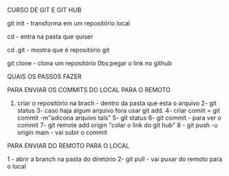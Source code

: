 CURSO DE GIT E GIT HUB 

git init - transforma em um repositório local 

cd - entra na pasta que quiser 

cd .git - mostra que é repositório git
 
git clone - clona um repositório 0bs:pegar o link no github


QUAIS OS PASSOS FAZER 

PARA ENVIAR OS COMMITS DO LOCAL PARA O REMOTO

1. criar o repositório na brach - dentro da pasta que esta o arquivo 
   2- git status
      3- caso haja algum arquivo fora usar git add.
         4-  criar comiit = git commit -m"adicona arquivo tals"
             5- git status
                6- git commit - para ver o commit
                   7- git remote add origin "colar o link do git hub"
                      8 - git push -u  origin main - vai subir o commit


PARA ENVIAR DO REMOTO PARA O LOCAL 

1 - abrir a branch na pasta do diretório 
    2- git pull - vai puxar do remoto para o local 











